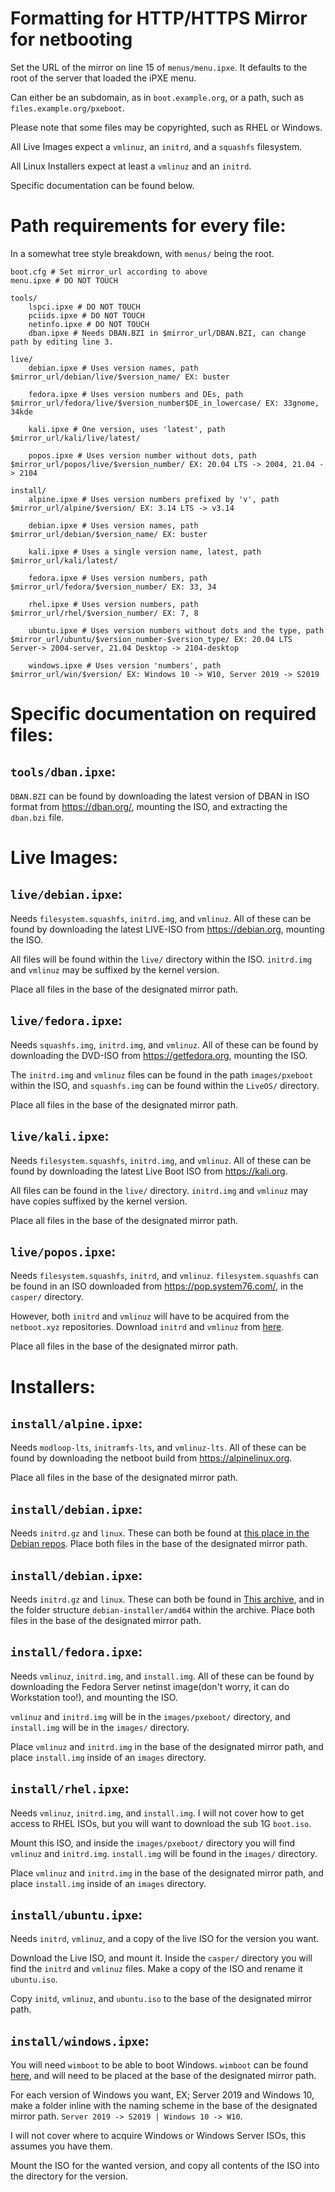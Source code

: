 # Formatting for HTTP/HTTPS Mirror for netbooting

Set the URL of the mirror on line 15 of `menus/menu.ipxe`. It defaults to the root of the server that loaded the iPXE menu.

Can either be an subdomain, as in `boot.example.org`, or a path, such as `files.example.org/pxeboot`.

Please note that some files may be copyrighted, such as RHEL or Windows.



All Live Images expect a `vmlinuz`, an `initrd`, and a `squashfs` filesystem.

All Linux Installers expect at least a `vmlinuz` and an `initrd`. 

Specific documentation can be found below.

# **Path requirements for every file:**
In a somewhat tree style breakdown, with `menus/` being the root.
```
boot.cfg # Set mirror_url according to above
menu.ipxe # DO NOT TOUCH

tools/
    lspci.ipxe # DO NOT TOUCH
    pciids.ipxe # DO NOT TOUCH
    netinfo.ipxe # DO NOT TOUCH
    dban.ipxe # Needs DBAN.BZI in $mirror_url/DBAN.BZI, can change path by editing line 3.

live/
    debian.ipxe # Uses version names, path $mirror_url/debian/live/$version_name/ EX: buster

    fedora.ipxe # Uses version numbers and DEs, path $mirror_url/fedora/live/$version_number$DE_in_lowercase/ EX: 33gnome, 34kde
    
    kali.ipxe # One version, uses 'latest', path $mirror_url/kali/live/latest/

    popos.ipxe # Uses version number without dots, path $mirror_url/popos/live/$version_number/ EX: 20.04 LTS -> 2004, 21.04 -> 2104

install/
    alpine.ipxe # Uses version numbers prefixed by 'v', path $mirror_url/alpine/$version/ EX: 3.14 LTS -> v3.14

    debian.ipxe # Uses version names, path $mirror_url/debian/$version_name/ EX: buster

    kali.ipxe # Uses a single version name, latest, path $mirror_url/kali/latest/

    fedora.ipxe # Uses version numbers, path $mirror_url/fedora/$version_number/ EX: 33, 34

    rhel.ipxe # Uses version numbers, path $mirror_url/rhel/$version_number/ EX: 7, 8

    ubuntu.ipxe # Uses version numbers without dots and the type, path $mirror_url/ubuntu/$version_number-$version_type/ EX: 20.04 LTS Server-> 2004-server, 21.04 Desktop -> 2104-desktop

    windows.ipxe # Uses version 'numbers', path $mirror_url/win/$version/ EX: Windows 10 -> W10, Server 2019 -> S2019
```

# **Specific documentation on required files:**

## **`tools/dban.ipxe`:** 
`DBAN.BZI` can be found by downloading the latest version of DBAN in ISO format from https://dban.org/, mounting the ISO, and extracting the `dban.bzi` file.

# **Live Images:**

## **`live/debian.ipxe`:** 
Needs `filesystem.squashfs`, `initrd.img`, and `vmlinuz`. All of these can be found by downloading the latest LIVE-ISO from https://debian.org, mounting the ISO.

All files will be found within the `live/` directory within the ISO. `initrd.img` and `vmlinuz` may be suffixed by the kernel version. 

Place all files in the base of the designated mirror path.

## **`live/fedora.ipxe`:** 
Needs `squashfs.img`, `initrd.img`, and `vmlinuz`. All of these can be found by downloading the DVD-ISO from https://getfedora.org, mounting the ISO. 

The `initrd.img` and `vmlinuz` files can be found in the path `images/pxeboot` within the ISO, and `squashfs.img` can be found within the `LiveOS/` directory. 

Place all files in the base of the designated mirror path.

## **`live/kali.ipxe`:** 
Needs `filesystem.squashfs`, `initrd.img`, and `vmlinuz`. All of these can be found by downloading the latest Live Boot ISO from https://kali.org. 

All files can be found in the `live/` directory. `initrd.img` and `vmlinuz` may have copies suffixed by the kernel version. 

Place all files in the base of the designated mirror path. 

## **`live/popos.ipxe`:** 
Needs `filesystem.squashfs`, `initrd`, and `vmlinuz`. `filesystem.squashfs` can be found in an ISO downloaded from https://pop.system76.com/, in the `casper/` directory. 

However, both `initrd` and `vmlinuz` will have to be acquired from the `netboot.xyz` repositories. Download `initrd` and `vmlinuz` from [here](https://github.com/netbootxyz/ubuntu-squash/releases/tag/5-66b7e861). 

Place all files in the base of the designated mirror path.

# **Installers:**

## **`install/alpine.ipxe`:** 
Needs `modloop-lts`, `initramfs-lts`, and `vmlinuz-lts`. 
All of these can be found by downloading the netboot build from https://alpinelinux.org. 

Place all files in the base of the designated mirror path.

## **`install/debian.ipxe`:** 
Needs `initrd.gz` and `linux`. These can both be found at [this place in the Debian repos](https://deb.debian.org/debian/dists/buster/main/installer-amd64/current/images/netboot/debian-installer/amd64/). 
Place both files in the base of the designated mirror path.

## **`install/debian.ipxe`:**
Needs `initrd.gz` and `linux`. These can both be found in [This archive](http://http.kali.org/kali/dists/kali-rolling/main/installer-amd64/current/images/netboot/netboot.tar.gz), and in the folder structure `debian-installer/amd64` within the archive.
Place both files in the base of the designated mirror path.

## **`install/fedora.ipxe`:** 
Needs `vmlinuz`, `initrd.img`, and `install.img`. All of these can be found by downloading the Fedora Server netinst image(don't worry, it can do Workstation too!), and mounting the ISO. 

`vmlinuz` and `initrd.img` will be in the `images/pxeboot/` directory, and `install.img` will be in the `images/` directory. 

Place `vmlinuz` and `initrd.img` in the base of the designated mirror path, and place `install.img` inside of an `images` directory.

## **`install/rhel.ipxe`:** 
Needs `vmlinuz`, `initrd.img`, and `install.img`. I will not cover how to get access to RHEL ISOs, but you will want to download the sub 1G `boot.iso`. 

Mount this ISO, and inside the `images/pxeboot/` directory you will find `vmlinuz` and `initrd.img`. `install.img` will be found in the `images/` directory. 

Place `vmlinuz` and `initrd.img` in the base of the designated mirror path, and place `install.img` inside of an `images` directory.

## **`install/ubuntu.ipxe`:** 
Needs `initrd`, `vmlinuz`, and a copy of the live ISO for the version you want. 

Download the Live ISO, and mount it. Inside the `casper/` directory you will find the `initrd` and `vmlinuz` files. Make a copy of the ISO and rename it `ubuntu.iso`. 

Copy `initd`, `vmlinuz`, and `ubuntu.iso` to the base of the designated mirror path.

## **`install/windows.ipxe`:** 
You will need `wimboot` to be able to boot Windows. `wimboot` can be found [here](https://github.com/ipxe/wimboot/releases/latest/download/wimboot), and will need to be placed at the base of the designated mirror path. 

For each version of Windows you want, EX; Server 2019 and Windows 10, make a folder inline with the naming scheme in the base of the designated mirror path. `Server 2019 -> S2019 | Windows 10 -> W10`.

I will not cover where to acquire Windows or Windows Server ISOs, this assumes you have them.

Mount the ISO for the wanted version, and copy all contents of the ISO into the directory for the version.
